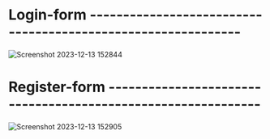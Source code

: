 # Login-form -------------------------------------------------------------
![Screenshot 2023-12-13 152844](https://github.com/Rexlep/Login-form/assets/141561659/0311a4ce-49fb-45c7-905a-4c43094b961d)


# Register-form -------------------------------------------------------------
![Screenshot 2023-12-13 152905](https://github.com/Rexlep/Login-form/assets/141561659/c43f5e5a-7626-41a2-810b-795a85859ebc)
